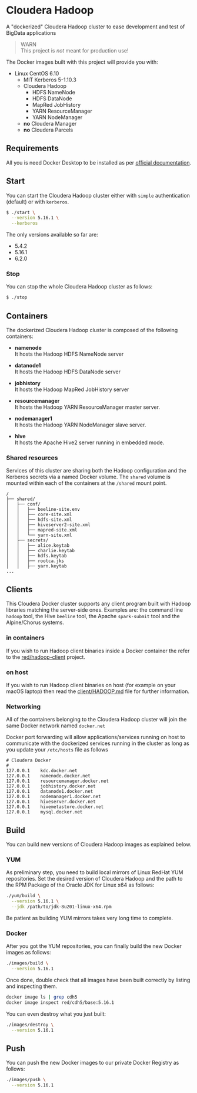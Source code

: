 # Cloudera Hadoop
A "dockerized" Cloudera Hadoop cluster to ease development and test of BigData applications

> WARN  
> This project is *not* meant for production use!
>

The Docker images built with this project will provide you with:

- Linux CentOS 6.10
  - MIT Kerberos 5-1.10.3
  - Cloudera Hadoop
      * HDFS NameNode
      * HDFS DataNode
      * MapRed JobHistory
      * YARN ResourceManager
      * YARN NodeManager
  - **no** Cloudera Manager
  - **no** Cloudera Parcels

## Requirements
All you is need Docker Desktop to be installed as per [official documentation](https://www.docker.com/products/docker-desktop).

## Start
You can start the Cloudera Hadoop cluster either with `simple` authentication (default) or with `kerberos`.

```bash
$ ./start \
  --version 5.16.1 \
  --kerberos
```

The only versions available so far are:

- 5.4.2
- 5.16.1
- 6.2.0


### Stop
You can stop the whole Cloudera Hadoop cluster as follows:

```bash
$ ./stop
```

## Containers
The dockerized Cloudera Hadoop cluster is composed of the following containers:

- **namenode**    
  It hosts the Hadoop HDFS NameNode server

- **datanode1**  
  It hosts the Hadoop HDFS DataNode server

- **jobhistory**  
  It hosts the Hadoop MapRed JobHistory server

- **resourcemanager**  
  It hosts the Hadoop YARN ResourceManager master server.

- **nodemanager1**  
  It hosts the Hadoop YARN NodeManager slave server.

- **hive**  
  It hosts the Apache Hive2 server running in embedded mode.


### Shared resources
Services of this cluster are sharing both the Hadoop configuration and the Kerberos secrets via a named Docker volume. The `shared` volume is mounted within each of the containers at the `/shared` mount point.

```
/
├── shared/
│   ├── conf/
│   │   ├── beeline-site.env
│   │   ├── core-site.xml
│   │   ├── hdfs-site.xml
│   │   ├── hiveserver2-site.xml
│   │   ├── mapred-site.xml
│   │   └── yarn-site.xml
│   ├── secrets/
│   │   ├── alice.keytab
│   │   ├── charlie.keytab
│   │   ├── hdfs.keytab
│   │   ├── rootca.jks
│   │   ├── yarn.keytab
...
```


## Clients
This Cloudera Docker cluster supports any client program built with Hadoop libraries matching the server-side ones. Examples are: the command line `hadoop` tool, the Hive `beeline` tool, the Apache `spark-submit` tool and the Alpine/Chorus systems.

### in containers
If you wish to run Hadoop client binaries inside a Docker container the refer to the [red/hadoop-client](https://gitlab.alpinedata.tech/red/hadoop-client) project.

### on host
If you wish to run Hadoop client binaries on host (for example on your macOS laptop) then read the [client/HADOOP.md](./client/HADOOP.md) file for further information.


### Networking
All of the containers belonging to the Cloudera Hadoop cluster will join the same Docker network named `docker.net`

Docker port forwarding will allow applications/services running on host to communicate with the dockerized services running in the cluster as long as you update your `/etc/hosts` file as follows

```
# Cloudera Docker
#
127.0.0.1    kdc.docker.net
127.0.0.1    namenode.docker.net
127.0.0.1    resourcemanager.docker.net
127.0.0.1    jobhistory.docker.net
127.0.0.1    datanode1.docker.net
127.0.0.1    nodemanager1.docker.net
127.0.0.1    hiveserver.docker.net
127.0.0.1    hivemetastore.docker.net
127.0.0.1    mysql.docker.net
```


## Build
You can build new versions of Cloudera Hadoop images as explained below.

### YUM
As preliminary step, you need to build local mirrors of Linux RedHat YUM repositories. Set the desired version of Cloudera Hadoop and the path to the RPM Package of the Oracle JDK for Linux x64 as follows:

```bash
./yum/build \
  --version 5.16.1 \
  --jdk /path/to/jdk-8u201-linux-x64.rpm
```

Be patient as building YUM mirrors takes very long time to complete.

### Docker
After you got the YUM repositories, you can finally build the new Docker images as follows:

```bash
./images/build \
  --version 5.16.1
```

Once done, double check that all images have been built correctly by listing and inspecting them.

```bash
docker image ls | grep cdh5
docker image inspect red/cdh5/base:5.16.1
```

You can even destroy what you just built:

```bash
./images/destroy \
  --version 5.16.1
```

## Push
You can push the new Docker images to our private Docker Registry as follows:

```bash
./images/push \
  --version 5.16.1
```
